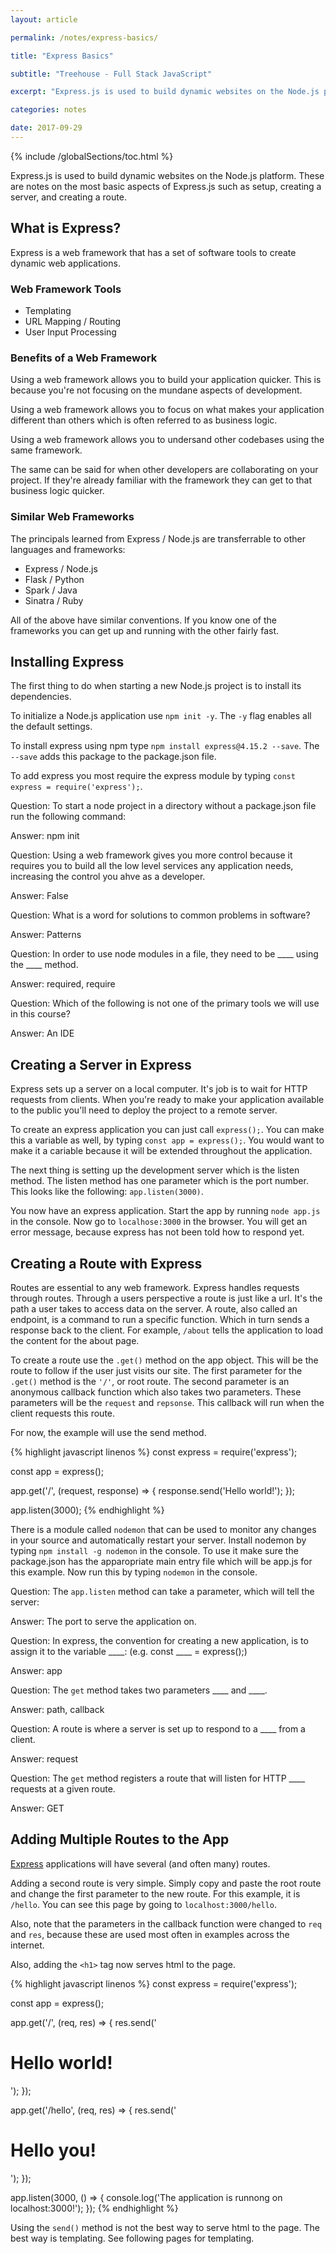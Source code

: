 ```yaml
---
layout: article

permalink: /notes/express-basics/

title: "Express Basics"

subtitle: "Treehouse - Full Stack JavaScript"

excerpt: "Express.js is used to build dynamic websites on the Node.js platform. These are notes on the most basic aspects of Express.js such as setup, creating a server, and creating a route."

categories: notes

date: 2017-09-29
---
```


{% include /globalSections/toc.html %}

Express.js is used to build dynamic websites on the Node.js platform. These are notes on the most basic aspects of Express.js such as setup, creating a server, and creating a route.

## What is Express?

Express is a web framework that has a set of software tools to create dynamic web applications.

### Web Framework Tools

<ul>
  <li>Templating</li>
  <li>URL Mapping / Routing</li>
  <li>User Input Processing</li>
</ul>

### Benefits of a Web Framework

Using a web framework allows you to build your application quicker. This is because you're not focusing on the mundane aspects of development. 

Using a web framework allows you to focus on what makes your application different than others which is often referred to as business logic.

Using a web framework allows you to undersand other codebases using the same framework.

The same can be said for when other developers are collaborating on your project. If they're already familiar with the framework they can get to that business logic quicker.

### Similar Web Frameworks

The principals learned from Express / Node.js are transferrable to other languages and frameworks:

<ul>
  <li>Express / Node.js</li>
  <li>Flask / Python</li>
  <li>Spark / Java</li>
  <li>Sinatra / Ruby</li>
</ul>

All of the above have similar conventions. If you know one of the frameworks you can get up and running with the other fairly fast.

## Installing Express

The first thing to do when starting a new Node.js project is to install its dependencies.

To initialize a Node.js application use `npm init -y`. The `-y` flag enables all the default settings.

To install express using npm type `npm install express@4.15.2 --save`. The `--save` adds this package to the package.json file.

To add express you most require the express module by typing `const express = require('express');`.

Question: To start a node project in a directory without a package.json file run the following command:

Answer: npm init

Question: Using a web framework gives you more control because it requires you to build all the low level services any application needs, increasing the control you ahve as a developer.

Answer: False

Question: What is a word for solutions to common problems in software?

Answer: Patterns

Question: In order to use node modules in a file, they need to be ____ using the ____ method.

Answer: required, require

Question: Which of the following is not one of the primary tools we will use in this course?

Answer: An IDE

## Creating a Server in Express

Express sets up a server on a local computer. It's job is to wait for HTTP requests from clients. When you're ready to make your application available to the public you'll need to deploy the project to a remote server.

To create an express application you can just call `express();`. You can make this a variable as well, by typing `const app = express();`. You would want to make it a cariable because it will be extended throughout the application.

The next thing is setting up the development server which is the listen method. The listen method has one parameter which is the port number. This looks like the following: `app.listen(3000)`.

You now have an express application. Start the app by running `node app.js` in the console. Now go to `localhose:3000` in the browser. You will get an error message, because express has not been told how to respond yet.

## Creating a Route with Express

Routes are essential to any web framework. Express handles requests through routes. Through a users perspective a route is just like a url. It's the path a user takes to access data on the server. A route, also called an endpoint, is a command to run a specific function. Which in turn sends a response back to the client. For example, `/about` tells the application to load the content for the about page.

To create a route use the `.get()` method on the app object. This will be the route to follow if the user just visits our site. The first parameter for the `.get()` method is the `'/'`, or root route. The second parameter is an anonymous callback function which also takes two parameters. These parameters will be the `request` and `repsonse`. This callback will run when the client requests this route.

For now, the example will use the send method.

{% highlight javascript linenos %}
const express = require('express');

const app = express();

app.get('/', (request, response) => {
  response.send('Hello world!');
});

app.listen(3000);
{% endhighlight %}

There is a module called `nodemon` that can be used to monitor any changes in your source and automatically restart your server. Install nodemon by typing `npm install -g nodemon` in the console. To use it make sure the package.json has the apparopriate main entry file which will be app.js for this example. Now run this by typing `nodemon` in the console.

Question: The `app.listen` method can take a parameter, which will tell the server:

Answer: The port to serve the application on.

Question: In express, the convention for creating a new application, is to assign it to the variable ____: (e.g. const ____ = express();)

Answer: app

Question: The `get` method takes two parameters ____ and ____.

Answer: path, callback

Question: A route is where a server is set up to respond to a ____ from a client.

Answer: request

Question: The `get` method registers a route that will listen for HTTP ____ requests at a given route.

Answer: GET

## Adding Multiple Routes to the App

<a href="http://expressjs.com/en/api.html">Express</a> applications will have several (and often many) routes. 

Adding a second route is very simple. Simply copy and paste the root route and change the first parameter to the new route. For this example, it is `/hello`. You can see this page by going to `localhost:3000/hello`.

Also, note that the parameters in the callback function were changed to `req` and `res`, because these are used most often in examples across the internet.

Also, adding the `<h1>` tag now serves html to the page.

{% highlight javascript linenos %}
const express = require('express');

const app = express();

app.get('/', (req, res) => {
  res.send('<h1>Hello world!</h1>');
});

app.get('/hello', (req, res) => {
  res.send('<h1>Hello you!</h1>');
});

app.listen(3000, () => {
  console.log('The application is runnong on localhost:3000!');
});
{% endhighlight %}

Using the `send()` method is not the best way to serve html to the page. The best way is templating. See following pages for templating.